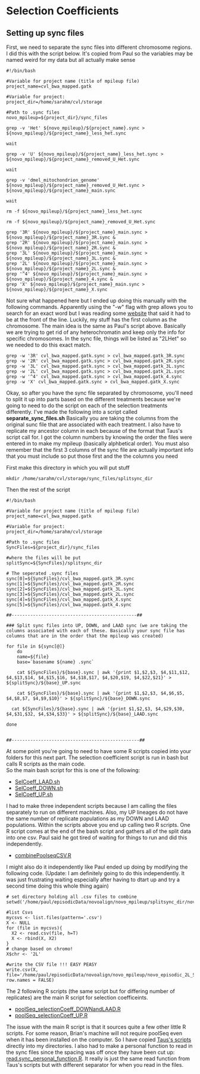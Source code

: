 # Selection Coefficients
## Setting up sync files
First, we need to separate the sync files into different chromosome regions. I did this with the script below. It's copied from Paul so the variables may be named weird for my data but all actually make sense
```
#!/bin/bash

#Variable for project name (title of mpileup file)
project_name=cvl_bwa_mapped.gatk

#Variable for project:
project_dir=/home/sarahm/cvl/storage

#Path to .sync files
novo_mpileup=${project_dir}/sync_files

grep -v 'Het' ${novo_mpileup}/${project_name}.sync > ${novo_mpileup}/${project_name}_less_het.sync

wait

grep -v 'U' ${novo_mpileup}/${project_name}_less_het.sync > ${novo_mpileup}/${project_name}_removed_U_Het.sync

wait

grep -v 'dmel_mitochondrion_genome' ${novo_mpileup}/${project_name}_removed_U_Het.sync > ${novo_mpileup}/${project_name}_main.sync

wait

rm -f ${novo_mpileup}/${project_name}_less_het.sync

rm -f ${novo_mpileup}/${project_name}_removed_U_Het.sync

grep '3R' ${novo_mpileup}/${project_name}_main.sync > ${novo_mpileup}/${project_name}_3R.sync &
grep '2R' ${novo_mpileup}/${project_name}_main.sync > ${novo_mpileup}/${project_name}_2R.sync &
grep '3L' ${novo_mpileup}/${project_name}_main.sync > ${novo_mpileup}/${project_name}_3L.sync &
grep '2L' ${novo_mpileup}/${project_name}_main.sync > ${novo_mpileup}/${project_name}_2L.sync &
grep '^4' ${novo_mpileup}/${project_name}_main.sync > ${novo_mpileup}/${project_name}_4.sync &
grep 'X' ${novo_mpileup}/${project_name}_main.sync > ${novo_mpileup}/${project_name}_X.sync 
```

Not sure what happened here but I ended up doing this manually with the following commands. Apparently using the "-w" flag with grep allows you to search for an exact word but I was reading some [website](https://www.gnu.org/savannah-checkouts/gnu/grep/manual/grep.html) that said it had to be at the front of the line. Luckily, my stuff has the first column as the chromosome. The main idea is the same as Paul's script above. Basically we are trying to get rid of any heterochromatin and keep only the info for specific chromosomes. In the sync file, things will be listed as "2LHet" so we needed to do this exact match. 
```
grep -w '3R' cvl_bwa_mapped.gatk.sync > cvl_bwa_mapped.gatk_3R.sync 
grep -w '2R' cvl_bwa_mapped.gatk.sync > cvl_bwa_mapped.gatk_2R.sync 
grep -w '3L' cvl_bwa_mapped.gatk.sync > cvl_bwa_mapped.gatk_3L.sync 
grep -w '2L' cvl_bwa_mapped.gatk.sync > cvl_bwa_mapped.gatk_2L.sync 
grep -w '^4' cvl_bwa_mapped.gatk.sync > cvl_bwa_mapped.gatk_4.sync 
grep -w 'X' cvl_bwa_mapped.gatk.sync > cvl_bwa_mapped.gatk_X.sync
```

Okay, so after you have the sync file separated by chromosome, you'll need to split it up into parts based on the different treatments because we're going to need to do the script on each of the selection treatments differently. I've made the following into a script called **separate_sync_files.sh** Basically you are taking the columns from the original sunc file that are associated with each treatment. I also have to replicate my ancestor column in each because of the format that Taus's script call for. I got the column numbers by knowing the order the files were entered in to make my mpileup (basically alphbetical order). You must also remember that the first 3 columns of the sync file are actually important info that you must include so put those first and the the columns you need

First make this directory in which you will put stuff
```
mkdir /home/sarahm/cvl/storage/sync_files/splitsync_dir
```
Then the rest of the script
```
#!/bin/bash

#Variable for project name (title of mpileup file)
project_name=cvl_bwa_mapped.gatk

#Variable for project:
project_dir=/home/sarahm/cvl/storage

#Path to .sync files
SyncFiles=${project_dir}/sync_files

#where the files will be put
splitSync=${SyncFiles}/splitsync_dir
	
# The seperated .sync files
sync[0]=${SyncFiles}/cvl_bwa_mapped.gatk_3R.sync
sync[1]=${SyncFiles}/cvl_bwa_mapped.gatk_2R.sync
sync[2]=${SyncFiles}/cvl_bwa_mapped.gatk_3L.sync
sync[3]=${SyncFiles}/cvl_bwa_mapped.gatk_2L.sync
sync[4]=${SyncFiles}/cvl_bwa_mapped.gatk_X.sync 
sync[5]=${SyncFiles}/cvl_bwa_mapped.gatk_4.sync 

##-----------------------------------------------##

### Split sync files into UP, DOWN, and LAAD sync (we are taking the columns associated with each of these. Basically your sync file has columns that are in the order that the mpileup was created)

for file in ${sync[@]}
	do
	name=${file}
	base=`basename ${name} .sync`
	
	cat ${SyncFiles}/${base}.sync | awk '{print $1,$2,$3, $4,$11,$12, $4,$13,$14, $4,$15,$16, $4,$18,$17, $4,$20,$19, $4,$22,$21}' > ${splitSync}/${base}_UP.sync
	
	cat ${SyncFiles}/${base}.sync | awk '{print $1,$2,$3, $4,$6,$5, $4,$8,$7, $4,$9,$10}' > ${splitSync}/${base}_DOWN.sync

  cat ${SyncFiles}/${base}.sync | awk '{print $1,$2,$3, $4,$29,$30, $4,$31,$32, $4,$34,$33}' > ${splitSync}/${base}_LAAD.sync

done


##------------------------------------------------##
```
At some point you're going to need to have some R scripts copied into your folders for this next part. The selection coefficient script is run in bash but calls R scripts as the main code.  
So the main bash script for this is one of the following:

   - [SelCoeff_LAAD.sh](https://github.com/srmarzec/CVL_SequenceAnaylsis/blob/master/SelCoeff_LAAD.sh)
   - [SelCoeff_DOWN.sh](https://github.com/srmarzec/CVL_SequenceAnaylsis/blob/master/SelCoeff_DOWN.sh)
   - [SelCoeff_UP.sh](https://github.com/srmarzec/CVL_SequenceAnaylsis/blob/master/SelCoeff_UP.sh)
	
I had to make three independent scripts because I am calling the files separately to run on different machines. Also, my UP lineages do not have the same number of replicate populations as my DOWN and LAAD populations. Within the scripts above you end up calling two R scripts. One R script comes at the end of the bash script and gathers all of the split data into one csv. Paul said he got tired of waiting for things to run and did this independently. 

   - [combinePoolseqCSV.R](https://github.com/srmarzec/CVL_SequenceAnaylsis/blob/master/Rscripts/combinePoolseqCSV.R)
	
I might also do it independently like Paul ended up doing by modifying the following code. (Update: I am definitely going to do this independently. It was just frustrating waiting especially after having to dtart up and try a second time doing this whole thing again)
```
# set directory holding all .csv files to combine
setwd('/home/paul/episodicData/novoalign/novo_mpileup/splitsync_dir/novo_episodic_2L_Sel_Split')

#list Csvs
mycsvs <- list.files(pattern='.csv')
X <- NULL
for (file in mycsvs){
  X2 <- read.csv(file, h=T)
  X <- rbind(X, X2)
}
# change based on chromo!
X$chr <- '2L'

#write the CSV file !!! EASY PEASY
write.csv(X, file='/home/paul/episodicData/novoalign/novo_mpileup/novo_episodic_2L_Sel.csv', row.names = FALSE)
```
The 2 following R scripts (the same script but for differing number of replicates) are the main R script for selection coefficeints. 

   - [poolSeq_selectionCoeff_DOWNandLAAD.R](https://github.com/srmarzec/CVL_SequenceAnaylsis/blob/master/Rscripts/poolSeq_selectionCoeff_DOWNandLAAD.R)
   - [poolSeq_selectionCoeff_UP.R](https://github.com/srmarzec/CVL_SequenceAnaylsis/blob/master/Rscripts/poolSeq_selectionCoeff_UP.R)
	
The issue with the main R script is that it sources quite a few other little R scripts. For some reason, Brian's machine will not require poolSeq even when it has been installed on the computer. So I have copied [Taus's scripts](https://github.com/ThomasTaus/poolSeq/tree/master/R) directly into my directories. I also had to make a personal function to read in the sync files since the spacing was off once they have been cut up: [read.sync_personal_function.R](https://github.com/srmarzec/CVL_SequenceAnaylsis/blob/master/Rscripts/read.sync_personal_function.R). It really is just the same read function from Taus's scripts but with different separator for when you read in the files. 
	
